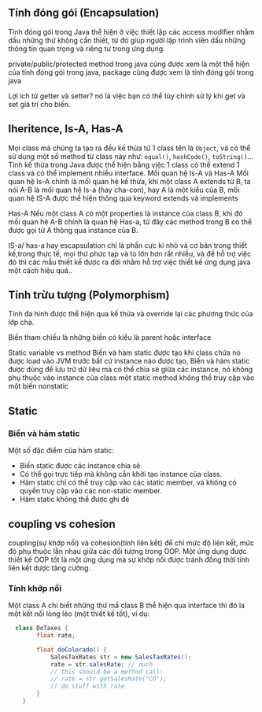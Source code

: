 ## Tính đóng gói (Encapsulation)
Tính đóng gói trong Java thể hiện ở việc thiết lập các access modifier nhằm dấu những thứ không cần thiết, từ đó giúp người lập trình viên dấu những thông tin quan trọng và riêng tư trong ứng dụng.

private/public/protected method trong java cũng được xem là một thể hiện của tính đóng gói trong java, package cũng được xem là tính đóng gói trong java

Lợi ích từ getter và setter? nó là việc bạn có thể tùy chỉnh sử lý khi get và set giá trị cho biến.
## Iheritence, Is-A, Has-A
Mọi class mà chúng ta tạo ra đều kế thừa từ 1 class tên là `Object`, và có thể sử dụng một số method từ class này như: `equal()`, `hashCode()`, `toString()`...
Tính kế thừa trong Java được thể hiện bằng việc 1 class có thể extend 1 class và có thể implement nhiều interface.
Mối quan hệ Is-A và Has-A
Mối quan hệ Is-A chính là mối quan hệ kế thừa, khi một class A extends từ B, ta nói A-B là mối quan hệ Is-a (hay cha-con), hay A là một kiểu của B, mối quan hệ IS-A được thể hiện thông qua keyword extends và implements

Has-A
Nếu một class A có một properties là instance của class B, khi đó mối quan hệ A-B chính là quan hệ Has-a, từ đây các method trong B có thể được gọi từ A thông qua instance của B.

IS-a/ has-a hay escapsulation chỉ là phần cực kì nhỏ và cơ bản trong thiết kế,trong thực tế, mọi thứ phức tạp và to lớn hơn rất nhiều, và để hỗ trợ việc đó thì các mẫu thiết kế được ra đời nhằm hỗ trợ việc thiết kế ứng dụng java một cách hiệu quả..

## Tính trừu tượng (Polymorphism)
Tính đa hình được thể hiện qua kế thừa và override lại các phương thức của lớp cha.

Biến tham chiếu là những biến có kiểu là parent hoặc interface

Static variable vs method
Biến và hàm static được tạo khi class chứa nó được load vào JVM trước bất cứ instance nào được tạo, Biến và hàm static được dùng để lưu trữ dữ liệu mà có thể chia sẽ giữa các instance, nó không phụ thuộc vào instance của class
một static method không thể truy cập vào một biến nonstatic

## Static
### Biến và hàm static
Một số đặc điểm của hàm static:
- Biến static được các instance chia sẻ.
- Có thể gọi trực tiếp mà không cần khởi tạo instance của class.
- Hàm static chỉ có thể truy cập vào các static member, và không có quyền truy cập vào các non-static member.
- Hàm static không thể được ghi đè

## coupling vs cohesion
coupling(sự khớp nối) và cohesion(tính liên kết) để chỉ mức độ liên kết, mức độ phụ thuộc lẫn nhau giữa các đối tượng trong OOP. Một ứng dụng được thiết kế OOP tốt là một ứng dụng mà sự khớp nối được tránh đồng thời tính liên kết dược tăng cường.

### Tính khớp nối 
Một class A chỉ biết những thứ mầ class B thể hiện qua interface thì đó la một kết nối lỏng lẻo (một thiết kế tốt), ví dụ:
```java
  class DoTaxes {
        float rate;

        float doColorado() {
            SalesTaxRates str = new SalesTaxRates();
            rate = str.salesRate; // ouch
            // this should be a method call:
            // rate = str.getSalesRate("CO");
            // do stuff with rate
        }
    }
```

